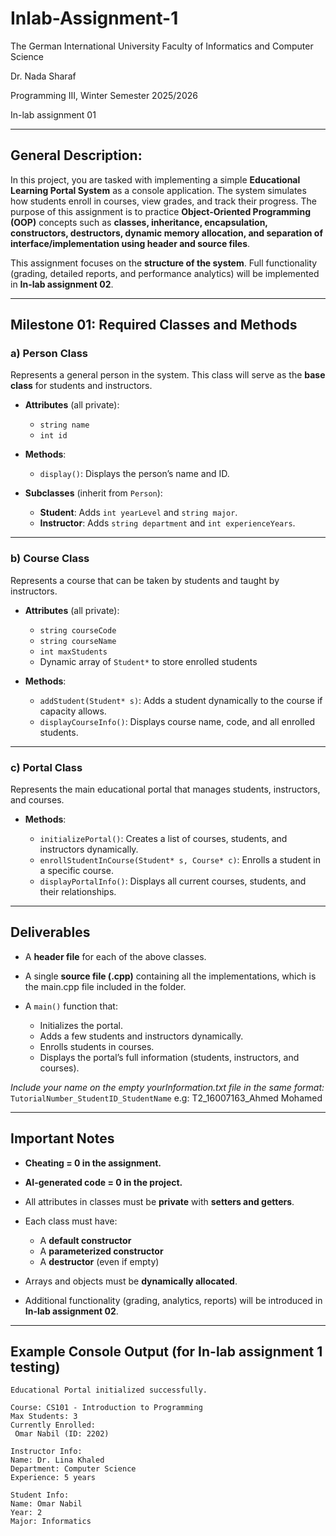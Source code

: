 # Inlab-Assignment-1

The German International University
Faculty of Informatics and Computer Science

Dr. Nada Sharaf

Programming III, Winter Semester 2025/2026

In-lab assignment 01

---

## General Description:

In this project, you are tasked with implementing a simple **Educational Learning Portal System** as a console application. The system simulates how students enroll in courses, view grades, and track their progress. The purpose of this assignment is to practice **Object-Oriented Programming (OOP)** concepts such as **classes, inheritance, encapsulation, constructors, destructors, dynamic memory allocation, and separation of interface/implementation using header and source files**.

This assignment focuses on the **structure of the system**. Full functionality (grading, detailed reports, and performance analytics) will be implemented in **In-lab assignment 02**.

---

## Milestone 01: Required Classes and Methods

### a) **Person Class**

Represents a general person in the system. This class will serve as the **base class** for students and instructors.

* **Attributes** (all private):

  * `string name`
  * `int id`

* **Methods**:

  * `display()`: Displays the person’s name and ID.

* **Subclasses** (inherit from `Person`):

  * **Student**: Adds `int yearLevel` and `string major`.
  * **Instructor**: Adds `string department` and `int experienceYears`.

---

### b) **Course Class**

Represents a course that can be taken by students and taught by instructors.

* **Attributes** (all private):

  * `string courseCode`
  * `string courseName`
  * `int maxStudents`
  * Dynamic array of `Student*` to store enrolled students

* **Methods**:

  * `addStudent(Student* s)`: Adds a student dynamically to the course if capacity allows.
  * `displayCourseInfo()`: Displays course name, code, and all enrolled students.

---

### c) **Portal Class**

Represents the main educational portal that manages students, instructors, and courses.

* **Methods**:

  * `initializePortal()`: Creates a list of courses, students, and instructors dynamically.
  * `enrollStudentInCourse(Student* s, Course* c)`: Enrolls a student in a specific course.
  * `displayPortalInfo()`: Displays all current courses, students, and their relationships.

---

## Deliverables

* A **header file** for each of the above classes.
* A single **source file (.cpp)** containing all the implementations, which is the main.cpp file included in the folder.
* A `main()` function that:

  * Initializes the portal.
  * Adds a few students and instructors dynamically.
  * Enrolls students in courses.
  * Displays the portal’s full information (students, instructors, and courses).

*Include your name on the empty yourInformation.txt file in the same format:*
`TutorialNumber_StudentID_StudentName` e.g: T2_16007163_Ahmed Mohamed

---

## Important Notes

* **Cheating = 0 in the assignment.**
* **AI-generated code = 0 in the project.**
* All attributes in classes must be **private** with **setters and getters**.
* Each class must have:

  * A **default constructor**
  * A **parameterized constructor**
  * A **destructor** (even if empty)
* Arrays and objects must be **dynamically allocated**.
* Additional functionality (grading, analytics, reports) will be introduced in **In-lab assignment 02**.

---

## Example Console Output (for In-lab assignment 1 testing)

```
Educational Portal initialized successfully.

Course: CS101 - Introduction to Programming
Max Students: 3
Currently Enrolled:
 Omar Nabil (ID: 2202)

Instructor Info:
Name: Dr. Lina Khaled
Department: Computer Science
Experience: 5 years

Student Info:
Name: Omar Nabil
Year: 2
Major: Informatics

